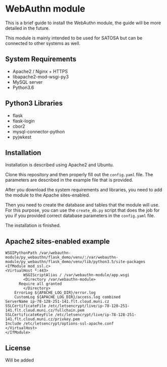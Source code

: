 # WebAuthn module
This is a brief guide to install the WebAuthn module, the guide will be more detailed in the future.

This module is mainly intended to be used for SATOSA but can be connected to other systems as well.

## System Requirements
- Apache2 / Nginx + HTTPS
- libapache2-mod-wsgi-py3
- MySQL server
- Python3.6

## Python3 Libraries
- flask
- flask-login
- cbor2
- mysql-connector-python
- pyjwkest



## Installation
Installation is described using Apache2 and Ubuntu. 

Clone this repository and then properly fill out the `config.yaml` file. The parameters are described in the example file that is provided.

After you download the system requirements and libraries, you need to add the module to the Apache sites-enabled.

Then you need to create the database and tables that the module will use. For this purpose, you can use the `create_db.py` script that does the job for you if you provided correct database parameters in the `config.yaml` file.

The installation is finished.

## Apache2 sites-enabled example
```
WSGIPythonPath /var/webauthn-module/py_webauthn/flask_demo/venv/:/var/webauthn-module/py_webauthn/flask_demo/venv/lib/python3.5/site-packages
<IfModule mod_ssl.c>
<VirtualHost *:443>
        WSGIScriptAlias / /var/webauthn-module/app.wsgi
        <Directory /var/webauthn-module>
	  Require all granted
        </Directory>
	ErrorLog ${APACHE_LOG_DIR}/error.log
	CustomLog ${APACHE_LOG_DIR}/access.log combined
ServerName ip-78-128-251-141.flt.cloud.muni.cz
SSLCertificateFile /etc/letsencrypt/live/ip-78-128-251-141.flt.cloud.muni.cz/fullchain.pem
SSLCertificateKeyFile /etc/letsencrypt/live/ip-78-128-251-141.flt.cloud.muni.cz/privkey.pem
Include /etc/letsencrypt/options-ssl-apache.conf
</VirtualHost>
</IfModule>
```

## License
Will be added
